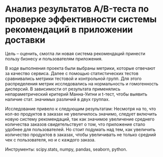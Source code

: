 # Анализ результатов A/B-теста по проверке эффективности системы рекомендаций в приложении доставки

Цель – оценить, смогла ли новая система рекомендаций принести пользу бизнесу и пользователям приложения.

В ходе выполнения проекта были выбраны метрики, которые отвечают за качество сервиса. Далее с помощью статистических тестов сравнивались метрики тестовой и контрольной групп. Для этого распределения метрик исследовались на нормальность и гомогенность дисперсий. В зависимости от результата применялись непараметрический критерий Манна-Уитни и t-тест, чтобы выявить наличие стат. значимых различий в двух группах.

Исследование привело к следующим результатам: 
Несмотря на то, что кол-во продуктов в заказах не увеличилось значимо, следует включить новую систему рекомендаций, так как значимое увеличение среднего количества заказов свидетельствует о том, что приложение стало удобнее для пользователей. Но стоит подумать над тем, как увеличить количество продуктов в заказах, чтобы увеличивать не только средний чек с пользователя, но и с каждого заказа.

Инструменты: scipy.stats, numpy, pandas, seaborn, python.